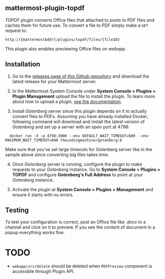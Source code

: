 ## mattermost-plugin-topdf
_TOPDF_ plugin converts Office files that attached to posts to PDF files and caches them for future use. To convert a file to PDF simply make a `GET` request to:
```
http://{mattermostAddr}/plugins/topdf/files/{fileID}
```

This plugin also enables previewing Office files on _webapp_.

## Installation
1. Go to the [releases page of this Github repository](https://github.com/ilgooz/mattermost-plugin-topdf/releases) and download the latest release for your Mattermost server.
   
2. In the Mattermost System Console under **System Console > Plugins > Plugin Management** upload the file to install the plugin. To learn more about how to upload a plugin, [see the documentation](https://docs.mattermost.com/administration/plugins.html#plugin-uploads).

3. Install _Gotenberg_ server since this plugin depends on it to actually convert files to PDFs. Assuming you have already installed Docker, following command will download and install the latest version of _Gotenberg_ and set up a server with an open port at 4798:
  ```
    docker run -d -p 4798:3000 --env DEFAULT_WAIT_TIMEOUT=600 --env MAXIMUM_WAIT_TIMEOUT=600 thecodingmachine/gotenberg:6
  ```
  Make sure that you've set large timeouts for Gotenberg server like in the sample above since converting big files takes time.

4. Once _Gotenberg_ server is running, configure the plugin to make requests to your _Gotenberg_ instance. Go to **System Console > Plugins > TOPDF** and configure **Gotenberg's Full Address** to point at your _Gotenberg_ instance.  

5. Activate the plugin at **System Console > Plugins > Management** and ensure it starts with no errors.

## Testing
To test your configuration is correct, post an Office file like _.docx_ to a channel and click on it to preview. If you see the content of document in a popup everything works fine.

# TODO
* `webapp/src/delete` should be deleted when `PDFPreview` component is accessible through Plugin API.